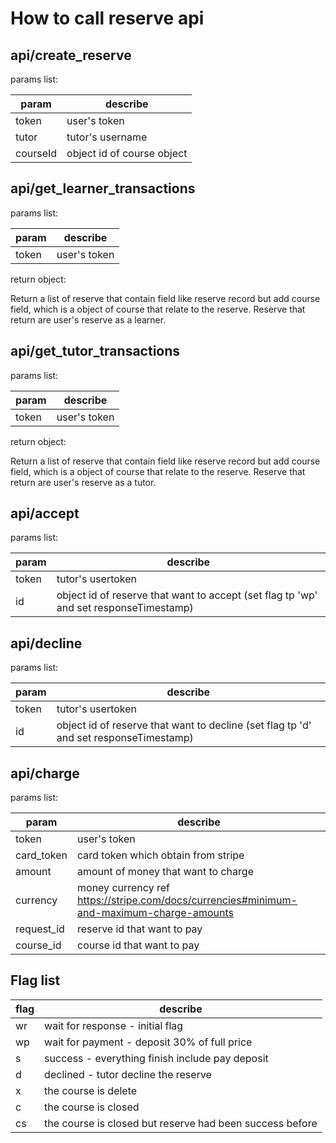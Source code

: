 # How to call reserve api

## api/create_reserve
params list:

| param | describe |
| --- | --- |
| token | user's token |
| tutor | tutor's username |
| courseId | object id of course object |

## api/get_learner_transactions
params list:

| param | describe |
| --- | --- |
| token | user's token |

return object:

Return a list of reserve that contain field like reserve record but add course field, which is a object of course that relate to the reserve. Reserve that return are user's reserve as a learner.

## api/get_tutor_transactions
params list:

| param | describe |
| --- | --- |
| token | user's token |

return object:

Return a list of reserve that contain field like reserve record but add course field, which is a object of course that relate to the reserve. Reserve that return are user's reserve as a tutor.

## api/accept
params list:

| param | describe |
| --- | --- |
| token | tutor's usertoken |
| id | object id of reserve that want to accept (set flag tp 'wp' and set responseTimestamp) |

## api/decline
params list:

| param | describe |
| --- | --- |
| token | tutor's usertoken |
| id | object id of reserve that want to decline (set flag tp 'd' and set responseTimestamp) |

## api/charge
params list:

| param | describe |
| --- | --- |
| token | user's token |
| card_token | card token which obtain from stripe |
| amount | amount of money that want to charge |
| currency | money currency ref https://stripe.com/docs/currencies#minimum-and-maximum-charge-amounts |
| request_id | reserve id that want to pay |
| course_id | course id that want to pay |

## Flag list
| flag | describe |
| --- | --- |
| wr | wait for response - initial flag |
| wp | wait for payment - deposit 30% of full price |
| s | success - everything finish include pay deposit |
| d | declined - tutor decline the reserve |
| x | the course is delete |
| c | the course is closed |
| cs | the course is closed but reserve had been success before |

